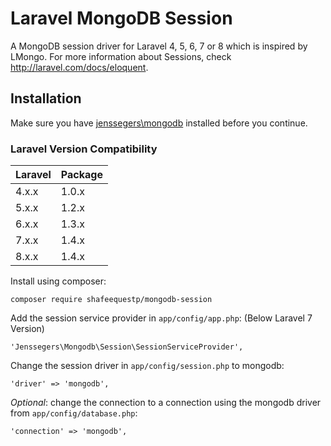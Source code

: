 Laravel MongoDB Session
=======================

A MongoDB session driver for Laravel 4, 5, 6, 7 or 8 which is inspired by LMongo. For more information about Sessions, check http://laravel.com/docs/eloquent.

Installation
------------

Make sure you have [jenssegers\mongodb](https://github.com/jenssegers/Laravel-MongoDB) installed before you continue.

### Laravel Version Compatibility

Laravel   | Package
:---------|:----------
 4.x.x    | 1.0.x
 5.x.x    | 1.2.x
 6.x.x    | 1.3.x
 7.x.x    | 1.4.x
 8.x.x    | 1.4.x



Install using composer:

    composer require shafeequestp/mongodb-session

Add the session service provider in `app/config/app.php`: (Below Laravel 7 Version)

    'Jenssegers\Mongodb\Session\SessionServiceProvider',

Change the session driver in `app/config/session.php` to mongodb:

    'driver' => 'mongodb',

*Optional*: change the connection to a connection using the mongodb driver from `app/config/database.php`:

	'connection' => 'mongodb',
